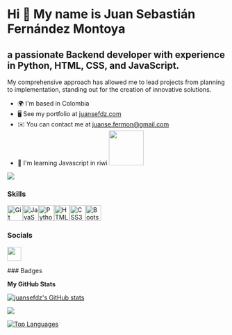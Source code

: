 Hi 👋 My name is Juan Sebastián Fernández Montoya
=================================================

a passionate Backend developer with experience in Python, HTML, CSS, and JavaScript.
------------------------------------------------------------------------------------

My comprehensive approach has allowed me to lead projects from planning to implementation, standing out for the creation of innovative solutions.

* 🌍  I'm based in Colombia
* 🖥️  See my portfolio at [juansefdz.com](http://www.juansefdz.com)
* ✉️  You can contact me at [juanse.fermon@gmail.com](mailto:juanse.fermon@gmail.com)
* 🧠  I'm learning Javascript in riwi <a href="https://riwi.io/" target="_blank" rel="noreferrer"><img
src="https://riwi.io/wp-content/uploads/2023/07/Fondo-claro-logo.png"  width="80" height="80" /></a> 
  

<a href="https://www.github.com/juansefdz" target="_blank" rel="noreferrer"><img
src="https://img.shields.io/github/followers/juansefdz?logo=github&style=for-the-badge&color=0891b2&labelColor=1c1917" /></a>
### Skills

<p align="left">
<a href="https://git-scm.com/" target="_blank" rel="noreferrer"><img src="https://raw.githubusercontent.com/danielcranney/readme-generator/main/public/icons/skills/git-colored.svg" width="36" height="36" alt="Git" /></a><a href="https://developer.mozilla.org/en-US/docs/Web/JavaScript" target="_blank" rel="noreferrer"><img src="https://raw.githubusercontent.com/danielcranney/readme-generator/main/public/icons/skills/javascript-colored.svg" width="36" height="36" alt="JavaScript" /></a><a href="https://www.python.org/" target="_blank" rel="noreferrer"><img src="https://raw.githubusercontent.com/danielcranney/readme-generator/main/public/icons/skills/python-colored.svg" width="36" height="36" alt="Python" /></a><a href="https://developer.mozilla.org/en-US/docs/Glossary/HTML5" target="_blank" rel="noreferrer"><img src="https://raw.githubusercontent.com/danielcranney/readme-generator/main/public/icons/skills/html5-colored.svg" width="36" height="36" alt="HTML5" /></a><a href="https://www.w3.org/TR/CSS/#css" target="_blank" rel="noreferrer"><img src="https://raw.githubusercontent.com/danielcranney/readme-generator/main/public/icons/skills/css3-colored.svg" width="36" height="36" alt="CSS3" /></a><a href="https://getbootstrap.com/" target="_blank" rel="noreferrer"><img src="https://raw.githubusercontent.com/danielcranney/readme-generator/main/public/icons/skills/bootstrap-colored.svg" width="36" height="36" alt="Bootstrap" /></a>
</p>

### Socials

<p align="left"> <a href="https://www.github.com/juansefdz" target="_blank" rel="noreferrer"> <picture> <source media="(prefers-color-scheme: dark)" srcset="https://raw.githubusercontent.com/danielcranney/readme-generator/main/public/icons/socials/github-dark.svg" /> <source media="(prefers-color-scheme: light)" srcset="https://raw.githubusercontent.com/danielcranney/readme-generator/main/public/icons/socials/github.svg" /> <img src="https://raw.githubusercontent.com/danielcranney/readme-generator/main/public/icons/socials/github.svg" width="32" height="32" /> </picture> </a></p>
### Badges

<b>My GitHub Stats</b>

<a href="http://www.github.com/juansefdz"><img src="https://github-readme-stats.vercel.app/api?username=juansefdz&show_icons=true&hide=&count_private=true&title_color=0891b2&text_color=ffffff&icon_color=0891b2&bg_color=1c1917&hide_border=true&show_icons=true" alt="juansefdz's GitHub stats" /></a>

<a href="http://www.github.com/juansefdz"><img src="https://github-readme-streak-stats.herokuapp.com/?user=juansefdz&stroke=ffffff&background=1c1917&ring=0891b2&fire=0891b2&currStreakNum=ffffff&currStreakLabel=0891b2&sideNums=ffffff&sideLabels=ffffff&dates=ffffff&hide_border=true" /></a>

<a href="https://github.com/juansefdz" align="left"><img src="https://github-readme-stats.vercel.app/api/top-langs/?username=juansefdz&langs_count=10&title_color=0891b2&text_color=ffffff&icon_color=0891b2&bg_color=1c1917&hide_border=true&locale=en&custom_title=Top%20%Languages" alt="Top Languages" /></a>
